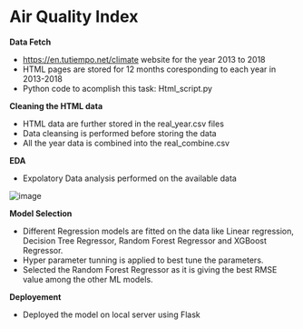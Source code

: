 # Air Quality Index

__Data Fetch__
- https://en.tutiempo.net/climate website for the year 2013 to 2018
- HTML pages are stored for 12 months coresponding to each year in 2013-2018
- Python code to acomplish this task: Html_script.py

__Cleaning the HTML data__
- HTML data are further stored in the real_year.csv files
- Data cleansing is performed before storing the data
- All the year data is combined into the real_combine.csv 

__EDA__
- Expolatory Data analysis performed on the available data

![image](https://user-images.githubusercontent.com/23438020/155111459-2ab0cc08-ac63-402d-b85e-ad52b169e116.png)

__Model Selection__
- Different Regression models are fitted on the data like Linear regression, Decision Tree Regressor, Random Forest Regressor and XGBoost Regressor.
- Hyper parameter tunning is applied to best tune the parameters.
- Selected the Random Forest Regressor as it is giving the best RMSE value among the other ML models. 

__Deployement__
- Deployed the model on local server using Flask
